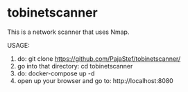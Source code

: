 # tobinetscanner
This is a network scanner that uses Nmap.

USAGE:
1. do: git clone https://github.com/PajaStef/tobinetscanner/
2. go into that directory: cd tobinetscanner
3. do: docker-compose up -d
4. open up your browser and go to: http://localhost:8080

